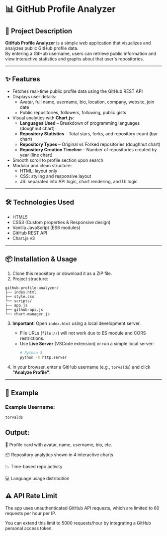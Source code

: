 # 📊 GitHub Profile Analyzer

## 🚀 Project Description

**GitHub Profile Analyzer** is a simple web application that visualizes and analyzes public GitHub profile data.  
By entering a GitHub username, users can retrieve public information and view interactive statistics and graphs about that user's repositories.

---

## ✨ Features

- Fetches real-time public profile data using the GitHub REST API
- Displays user details:
  - Avatar, full name, username, bio, location, company, website, join date
  - Public repositories, followers, following, public gists
- Visual analytics with **Chart.js**:
  - **Languages Used** – Breakdown of programming languages (doughnut chart)
  - **Repository Statistics** – Total stars, forks, and repository count (bar chart)
  - **Repository Types** – Original vs Forked repositories (doughnut chart)
  - **Repository Creation Timeline** – Number of repositories created by year (line chart)
- Smooth scroll to profile section upon search
- Modular and clean structure:
  - HTML: layout only
  - CSS: styling and responsive layout
  - JS: separated into API logic, chart rendering, and UI logic

---

## 🛠️ Technologies Used

- HTML5  
- CSS3 (Custom properties & Responsive design)  
- Vanilla JavaScript (ES6 modules)  
- GitHub REST API  
- Chart.js v3

---

## 📦 Installation & Usage

1. Clone this repository or download it as a ZIP file.
2. Project structure:
````
github-profile-analyzer/
├── index.html
├── style.css
└── scripts/
├── app.js
├── github-api.js
└── chart-manager.js
````

3. **Important**: Open `index.html` using a local development server.  
   - File URLs (`file://`) will not work due to ES module and CORS restrictions.
   - Use **Live Server** (VSCode extension) or run a simple local server:
     ```bash
     # Python 3
     python -m http.server
     ```

4. In your browser, enter a GitHub username (e.g., `torvalds`) and click **"Analyze Profile"**.

---

## 🧪 Example

### Example Username:
```text
torvalds
```

## Output:
👤 Profile card with avatar, name, username, bio, etc.

📦 Repository analytics shown in 4 interactive charts

📉 Time-based repo activity

💻 Language usage distribution

## ⚠️ API Rate Limit
The app uses unauthenticated GitHub API requests, which are limited to 60 requests per hour per IP.

You can extend this limit to 5000 requests/hour by integrating a GitHub personal access token.